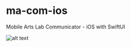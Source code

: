 # ma-com-ios
Mobile Arts Lab Communicator - iOS with SwiftUI

![alt text](http://g.recordit.co/tsaygI8VCn.gif "Application in action - iOS")

